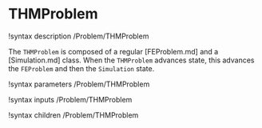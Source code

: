 # THMProblem

!syntax description /Problem/THMProblem

The `THMProblem` is composed of a regular [FEProblem.md] and a [Simulation.md] class.
When the `THMProblem` advances state, this advances the `FEProblem` and then the `Simulation` state.

!syntax parameters /Problem/THMProblem

!syntax inputs /Problem/THMProblem

!syntax children /Problem/THMProblem
